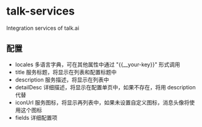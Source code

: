 # talk-services

Integration services of talk.ai

## 配置

- locales       多语言字典，可在其他属性中通过 "{{__your-key}}" 形式调用
- title         服务标题，将显示在列表和配置标题中
- description   服务描述，将显示在列表中
- detailDesc    详细描述，将显示在配置单页中，如果不存在，将用 description 代替
- iconUrl       服务图标，将显示再列表中，如果未设置自定义图标，消息头像将使用这个图标
- fields        详细配置项
